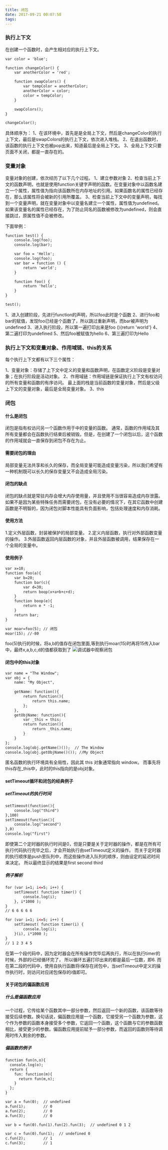 ```yaml
---
title: 闭包
date: 2017-09-21 00:07:58
tags:
---
```

### 执行上下文
在创建一个函数时，会产生相对应的执行上下文。
```HTML
var color = 'blue';

function changeColor() {
    var anotherColor = 'red';

    function swapColors() {
        var tempColor = anotherColor;
        anotherColor = color;
        color = tempColor;
    }

    swapColors();
}

changeColor();
```
具体顺序为：
1、在该环境中，首先是是全局上下文，然后是changeColor的执行上下文，最后是swapColors的执行上下文，依次进入堆栈。
2、在退出函数时，该函数的执行上下文也被pop出来，知道最后是全局上下文。
3、全局上下文只要页面不关闭，都是一直存在的。
### 变量对象
变量对象的创建，依次经历了以下几个过程。
1、建立参数对象
2、检查当前上下文的函数声明，也就是使用function关键字声明的函数。在变量对象中以函数名建立一个属性，属性值为指向该函数所在内存地址的引用。如果函数名的属性已经存在，那么该属性将会被新的引用所覆盖。
3、检查当前上下文中的变量声明，每找到一个变量声明，就在变量对象中以变量名建立一个属性，属性值为undefined。如果该变量名的属性已经存在，为了防止同名的函数被修改为undefined，则会直接跳过，原属性值不会被修改。

下面举例：
```HTML
function test() {
    console.log(foo);
    console.log(bar);

    var foo = 'Hello';
    console.log(foo);
    var bar = function () {
        return 'world';
    }

    function foo() {
        return 'hello';
    }
}

test();
```
1、进入创建阶段，先进行function的声明，所以foo此时是个函数
2、进行foo和bar的赋值，发现foo已经是个函数了，所以跳过重新声明，而bar被声明为undefined
3、进入执行阶段，所以第一遍打印出来是foo (){return 'world'}
4、第二遍打印为undefined
5、然后foo被赋值为hello
6、第三遍打印为Hello
### 执行上下文和变量对象、作用域链、this的关系
每个执行上下文都有以下三个属性：

1、变量对象：存储了上下文中定义的变量和函数声明，在函数定义阶段是变量对象；在执行阶段是活动对象。
2、作用域链：作用域链是保证执行上下文有权访问的所有变量和函数的有序访问。 最上面的栈是当前函数的变量对象，然后是父级上下文的变量对象，最后是全局变量对象。
3、this
### 闭包
#### 什么是闭包
闭包是指有权访问另一个函数作用于中的变量的函数。
通常，函数的作用域及其所有变量都会在函数执行结束后被销毁。但是，在创建了一个闭包以后，这个函数的作用域就会一直保存到闭包不存在为止。
#### 需要闭包的理由
局部变量无法共享和长久的保存，而全局变量可能造成变量污染，所以我们希望有一种机制既可以长久的保存变量又不会造成全局污染。
#### 闭包的缺点
闭包的缺点就是常驻内存会增大内存使用量，并且使用不当很容易造成内存泄露。
如果不是因为某些特殊任务而需要闭包，在没有必要的情况下，在其它函数中创建函数是不明智的，因为闭包对脚本性能具有负面影响，包括处理速度和内存消耗。
#### 使用方法
1.定义外层函数，封装被保护的局部变量。 
2.定义内层函数，执行对外部函数变量的操作。 
3.外层函数返回内层函数的对象，并且外层函数被调用，结果保存在一个全局的变量中。
#### 使用例子
```HTML
var x=10;
function foo(a){
    var b=20;
    function bar(c){
        var d=30;
        return boop(x+a+b+c+d);
    }
    function boop(e){
        return e * -1;
    }
    return bar;
}

var moar=foo(5); // 闭包
moar(15); //-80
```
foo(5)执行的时候，将a,b的值存在闭包里面,等到执行moar(15)时再将15传入bar中，最终x,a,b,c,d的值都获取到了
![](/img/closure.png '调试器中观察闭包')

#### 闭包中的this对象
```HTML
var name = "The Window";
var obj = {
    name: "My Object",
  
    getName: function(){
        return function(){
            return this.name;
        };
    },
    getObjName: function(){
        var _this = this;
        return function(){
            return _this.name;
        }
    }
};
console.log(obj.getName()());  // The Window
console.log(obj.getObjName()()); //My Object
```
匿名函数的执行环境具有全局性，因此其 this 对象通常指向 window。
而事先将this存在_this中，此时的this指向的是obj对象。
#### setTimeout循环和闭包的经典例子

##### setTimeout的执行时间
```HTML
setTimeout(function(){
    console.log("third")
},100)
setTimeout(function(){
    console.log("second")
},0)
console.log("first")
```
即使第二个定时器的执行时间是0，但是只要是关于定时器的操作，都是在所有可执行代码执行完毕之后，才会开始执行由setTimeout定义的操作。
而关于定时器的执行顺序是push至队列中，而这些操作进入队列的顺序，则由设定的延迟时间来决定。
所以最终显示的结果是first second third
##### 例子解析
```HTML
for (var i=1; i<=5; i++) { 
    setTimeout( function timer() {
        console.log(i);
    }, i*1000 );
}
// 6 6 6 6 6
```
```HTML
for (var i=1; i<=5; i++) { 
    setTimeout( function timer(i) {
        console.log(i);
    }(i), i*1000 );
}
// 1 2 3 4 5
```
在第一个段代码中，因为定时器会在所有操作完毕后再执行，所以在执行timer的时候，外部的i已经循环完了，
所以循环五遍打印出来的都是最后一位数，即6.
而在第二段的代码中，使用自执行函数将i保存在闭包中，当setTimeout中定义的操作执行时，则访问对应闭包保存的i值即可。
#### 关于闭包的偏函数应用
##### 什么是偏函数应用
一个过程，它传给某个函数其中一部分参数，然后返回一个新的函数，该函数等待接受后续参数。换句话说，偏函数应用是一个函数，它接受另一个函数为参数，这个作为参数的函数本身接受多个参数，它返回一个函数，这个函数与它的参数函数相比，接受更少的参数。偏函数应用提前赋予一部分参数，而返回的函数则等待调用时传入剩余的参数。
##### 偏函数的例子
```HTML
function fun(n,o){
  console.log(o);
  return {
    fun: function(m){
      return fun(m,n);
    }
  };
}

var a = fun(0);  // undefined
a.fun(1);        // 0        
a.fun(2);        // 0
a.fun(3);        // 0

var b = fun(0).fun(1).fun(2).fun(3);  // undefined 0 1 2

var c = fun(0).fun(1);  // undefined 0
c.fun(2);        // 1
c.fun(3);        // 1
```